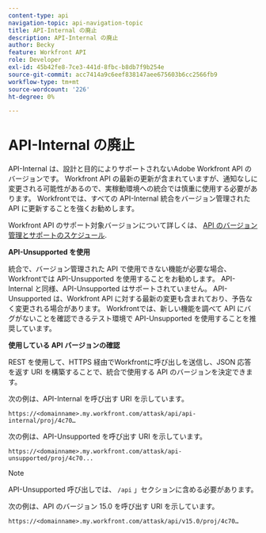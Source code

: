 ```yaml
---
content-type: api
navigation-topic: api-navigation-topic
title: API-Internal の廃止
description: API-Internal の廃止
author: Becky
feature: Workfront API
role: Developer
exl-id: 45b42fe8-7ce3-441d-8fbc-b8db7f9b254e
source-git-commit: acc7414a9c6eef838147aee675603b6cc2566fb9
workflow-type: tm+mt
source-wordcount: '226'
ht-degree: 0%

---
```


# API-Internal の廃止

API-Internal は、設計と目的によりサポートされないAdobe Workfront API のバージョンです。 Workfront API の最新の更新が含まれていますが、通知なしに変更される可能性があるので、実稼動環境への統合では慎重に使用する必要があります。 Workfrontでは、すべての API-Internal 統合をバージョン管理された API に更新することを強くお勧めします。

Workfront API のサポート対象バージョンについて詳しくは、 [API のバージョン管理とサポートのスケジュール](../../wf-api/api/api-version-support-schedule.md).

**API-Unsupported を使用**

統合で、バージョン管理された API で使用できない機能が必要な場合、Workfrontでは API-Unsupported を使用することをお勧めします。 API-Internal と同様、API-Unsupported はサポートされていません。 API-Unsupported は、Workfront API に対する最新の変更も含まれており、予告なく変更される場合があります。 Workfrontでは、新しい機能を調べて API にバグがないことを確認できるテスト環境で API-Unsupported を使用することを推奨しています。

**使用している API バージョンの確認**

REST を使用して、HTTPS 経由でWorkfrontに呼び出しを送信し、JSON 応答を返す URI を構築することで、統合で使用する API のバージョンを決定できます。

次の例は、API-Internal を呼び出す URI を示しています。

```
https://<domainname>.my.workfront.com/attask/api/api-internal/proj/4c70…
```

次の例は、API-Unsupported を呼び出す URI を示しています。

```
https://<domainname>.my.workfront.com/attask/api-unsupported/proj/4c70...
```

>[!NOTE]
>
>API-Unsupported 呼び出しでは、 `/api` 」セクションに含める必要があります。

次の例は、API のバージョン 15.0 を呼び出す URI を示しています。

```
https://<domainname>.my.workfront.com/attask/api/v15.0/proj/4c70…
```
